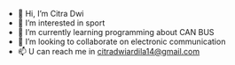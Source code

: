 - 👋 Hi, I’m Citra Dwi
- 👀 I’m interested in sport
- 🌱 I’m currently learning programming about CAN BUS
- 💞️ I’m looking to collaborate on electronic communication
- 📫 U can reach me in citradwiardila14@gmail.com

<!---
Citra-dwi1/Citra-dwi1 is a ✨ special ✨ repository because its `README.md` (this file) appears on your GitHub profile.
You can click the Preview link to take a look at your changes.
--->
